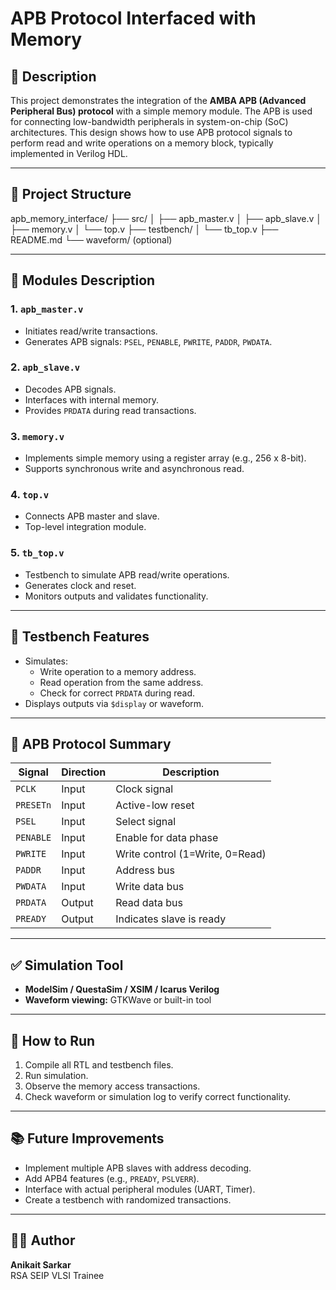 # APB Protocol Interfaced with Memory

## 📝 Description

This project demonstrates the integration of the **AMBA APB (Advanced Peripheral Bus) protocol** with a simple memory module. The APB is used for connecting low-bandwidth peripherals in system-on-chip (SoC) architectures. This design shows how to use APB protocol signals to perform read and write operations on a memory block, typically implemented in Verilog HDL.

---

## 📁 Project Structure

apb_memory_interface/
├── src/
│ ├── apb_master.v
│ ├── apb_slave.v
│ ├── memory.v
│ └── top.v
├── testbench/
│ └── tb_top.v
├── README.md
└── waveform/ (optional)


---

## 🔧 Modules Description

### 1. `apb_master.v`
- Initiates read/write transactions.
- Generates APB signals: `PSEL`, `PENABLE`, `PWRITE`, `PADDR`, `PWDATA`.

### 2. `apb_slave.v`
- Decodes APB signals.
- Interfaces with internal memory.
- Provides `PRDATA` during read transactions.

### 3. `memory.v`
- Implements simple memory using a register array (e.g., 256 x 8-bit).
- Supports synchronous write and asynchronous read.

### 4. `top.v`
- Connects APB master and slave.
- Top-level integration module.

### 5. `tb_top.v`
- Testbench to simulate APB read/write operations.
- Generates clock and reset.
- Monitors outputs and validates functionality.

---

## 🧪 Testbench Features

- Simulates:
  - Write operation to a memory address.
  - Read operation from the same address.
  - Check for correct `PRDATA` during read.
- Displays outputs via `$display` or waveform.

---

## 📌 APB Protocol Summary

| Signal     | Direction | Description                           |
|------------|-----------|---------------------------------------|
| `PCLK`     | Input     | Clock signal                          |
| `PRESETn`  | Input     | Active-low reset                      |
| `PSEL`     | Input     | Select signal                         |
| `PENABLE`  | Input     | Enable for data phase                 |
| `PWRITE`   | Input     | Write control (1=Write, 0=Read)       |
| `PADDR`    | Input     | Address bus                           |
| `PWDATA`   | Input     | Write data bus                        |
| `PRDATA`   | Output    | Read data bus                         |
| `PREADY`   | Output    | Indicates slave is ready              |

---

## ✅ Simulation Tool

- **ModelSim / QuestaSim / XSIM / Icarus Verilog**
- **Waveform viewing:** GTKWave or built-in tool

---

## 🚀 How to Run

1. Compile all RTL and testbench files.
2. Run simulation.
3. Observe the memory access transactions.
4. Check waveform or simulation log to verify correct functionality.

---

## 📚 Future Improvements

- Implement multiple APB slaves with address decoding.
- Add APB4 features (e.g., `PREADY`, `PSLVERR`).
- Interface with actual peripheral modules (UART, Timer).
- Create a testbench with randomized transactions.

---

## 👨‍💻 Author

**Anikait Sarkar**  
RSA SEIP VLSI Trainee



